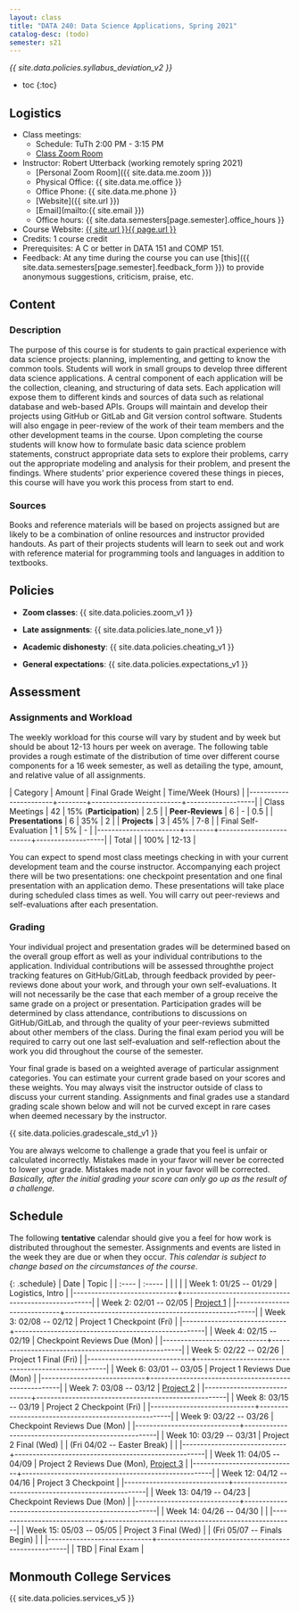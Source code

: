 ```yaml
---
layout: class
title: "DATA 240: Data Science Applications, Spring 2021"
catalog-desc: (todo)
semester: s21
---
```


*{{ site.data.policies.syllabus_deviation_v2 }}*

* toc
{:toc}

## Logistics

* Class meetings: 
  * Schedule: TuTh 2:00 PM - 3:15 PM 
  * [Class Zoom Room](https://monmouthcollege.zoom.us/j/96050734012)
* Instructor: Robert Utterback (working remotely spring 2021)
  * [Personal Zoom Room]({{ site.data.me.zoom }})
  * Physical Office: {{ site.data.me.office }}
  * Office Phone: {{ site.data.me.phone }}
  * [Website]({{ site.url }})
  * [Email](mailto:{{ site.email }})
  * Office hours: {{ site.data.semesters[page.semester].office_hours }}
* Course Website: <a href="{{ site.url }}{{ page.url }}">{{ site.url }}{{ page.url }}</a>
* Credits: 1 course credit
* Prerequisites: A C or better in DATA 151 and COMP 151.
* Feedback: At any time during the course you can use
  [this]({{ site.data.semesters[page.semester].feedback_form }}) to provide
  anonymous suggestions, criticism, praise, etc.

## Content

### Description

The purpose of this course is for students to gain practical
experience with data science projects: planning, implementing, and
getting to know the common tools. Students will work in small groups
to develop three different data science applications. A central
component of each application will be the collection, cleaning, and
structuring of data sets. Each application will expose them to
different kinds and sources of data such as relational database and
web-based APIs.  Groups will maintain and develop their projects using
GitHub or GitLab and Git version control software. Students will also
engage in peer-review of the work of their team members and the other
development teams in the course. Upon completing the course students
will know how to formulate basic data science problem statements,
construct appropriate data sets to explore their problems, carry out
the appropriate modeling and analysis for their problem, and present
the findings. Where students' prior experience covered these things in
pieces, this course will have you work this process from start to end.

### Sources

Books and reference materials will be based on projects assigned but
are likely to be a combination of online resources and instructor
provided handouts.  As part of their projects students will learn to
seek out and work with reference material for programming tools and
languages in addition to textbooks.

## Policies

* **Zoom classes**: {{ site.data.policies.zoom_v1 }}

* **Late assignments**: {{ site.data.policies.late_none_v1 }}

* **Academic dishonesty**: {{ site.data.policies.cheating_v1 }}

* **General expectations**: {{ site.data.policies.expectations_v1 }}

## Assessment

### Assignments and Workload

The weekly workload for this course will vary by student and by week
but should be about 12-13 hours per week on average. The following
table provides a rough estimate of the distribution of time over
different course components for a 16 week semester, as well as
detailing the type, amount, and relative value of all assignments.

| Category              | Amount |      Final Grade Weight | Time/Week (Hours) |
|-----------------------+--------+-------------------------+-------------------|
| Class Meetings        |     42 | 15% (**Participation**) |               2.5 |
| **Peer-Reviews**      |      6 |                       - |               0.5 |
| **Presentations**     |      6 |                     35% |                 2 |
| **Projects**          |      3 |                     45% |               7-8 |
| Final Self-Evaluation |      1 |                      5% |                 - |
|-----------------------+--------+-------------------------+-------------------|
| Total                 |        |                    100% |             12-13 |

You can expect to spend most class meetings checking in with your
current development team and the course instructor. Accompanying each
project there will be two presentations: one checkpoint presentation
and one final presentation with an application demo. These
presentations will take place during scheduled class times as
well. You will carry out peer-reviews and self-evaluations after each
presentation.

### Grading

Your individual project and presentation grades will be determined
based on the overall group effort as well as your individual
contributions to the application. Individual contributions will be
assessed throughthe project tracking features on GitHub/GitLab,
through feedback provided by peer-reviews done about your work, and
through your own self-evaluations. It will not necessarily be the case
that each member of a group receive the same grade on a project or
presentation. Participation grades will be determined by class
attendance, contributions to discussions on GitHub/GitLab, and through
the quality of your peer-reviews submitted about other members of the
class. During the final exam period you will be required to carry out
one last self-evaluation and self-reflection about the work you did
throughout the course of the semester.

Your final grade is based on a weighted average of particular
assignment categories. You can estimate your current grade based on
your scores and these weights. You may always visit the instructor
outside of class to discuss your current standing. Assignments and
final grades use a standard grading scale shown below and will not
be curved except in rare cases when deemed necessary by the
instructor.

{{ site.data.policies.gradescale_std_v1 }}

You are always welcome to challenge a grade that you feel is unfair or
calculated incorrectly. Mistakes made in your favor will never be
corrected to lower your grade. Mistakes made not in your favor will be
corrected. *Basically, after the initial grading your score can only
go up as the result of a challenge.*

## Schedule
The following **tentative** calendar should give you a feel for how
work is distributed throughout the semester. Assignments and events
are listed in the week they are due or when they occur. *This calendar
is subject to change based on the circumstances of the course*.

{: .schedule}
| Date                        | Topic                                               |
| :----                       | :-----                                              |
| <l18>                       | <l35>                                               |
| Week 1: 01/25 -- 01/29      | Logistics, Intro                                    |
|-----------------------------+-----------------------------------------------------|
| Week 2: 02/01 -- 02/05      | [Project 1](proj1.pdf)                              |
|-----------------------------+-----------------------------------------------------|
| Week 3: 02/08 -- 02/12      | Project 1 Checkpoint (Fri)                          |
|-----------------------------+-----------------------------------------------------|
| Week 4: 02/15 -- 02/19      | Checkpoint Reviews Due (Mon)                        |
|-----------------------------+-----------------------------------------------------|
| Week 5: 02/22 -- 02/26      | Project 1 Final (Fri)                               |
|-----------------------------+-----------------------------------------------------|
| Week 6: 03/01 -- 03/05      | Project 1 Reviews Due (Mon)                         |
|-----------------------------+-----------------------------------------------------|
| Week 7: 03/08 -- 03/12      | [Project 2](proj2.pdf)                              |
|-----------------------------+-----------------------------------------------------|
| Week 8: 03/15 -- 03/19      | Project 2 Checkpoint (Fri)                          |
|-----------------------------+-----------------------------------------------------|
| Week 9: 03/22 -- 03/26      | Checkpoint Reviews Due (Mon)                        |
|-----------------------------+-----------------------------------------------------|
| Week 10: 03/29 -- 03/31     | Project 2 Final (Wed)                               |
| (Fri 04/02 -- Easter Break) |                                                     |
|-----------------------------+-----------------------------------------------------|
| Week 11: 04/05 -- 04/09     | Project 2 Reviews Due (Mon), [Project 3](proj3.pdf) |
|-----------------------------+-----------------------------------------------------|
| Week 12: 04/12 -- 04/16     | Project 3 Checkpoint                                |
|-----------------------------+-----------------------------------------------------|
| Week 13: 04/19 -- 04/23     | Checkpoint Reviews Due (Mon)                        |
|-----------------------------+-----------------------------------------------------|
| Week 14: 04/26 -- 04/30     |                                                     |
|-----------------------------+-----------------------------------------------------|
| Week 15: 05/03 -- 05/05     | Project 3 Final (Wed)                               |
| (Fri 05/07 -- Finals Begin) |                                                     |
|-----------------------------+-----------------------------------------------------|
| TBD                         | Final Exam                                          |

## Monmouth College Services

{{ site.data.policies.services_v5 }}

<!-- Local Variables: -->
<!-- eval: (orgtbl-mode) -->
<!-- End: -->

